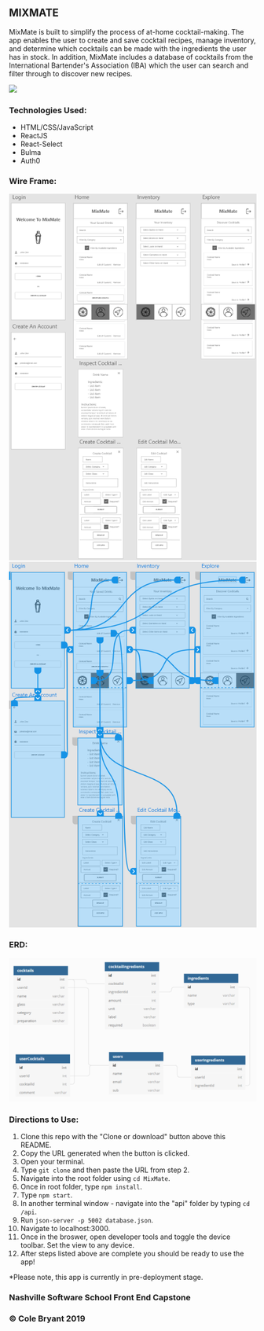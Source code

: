 ## MIXMATE

MixMate is built to simplify the process of at-home cocktail-making. The app enables the user to create and save cocktail recipes, manage inventory, and determine which cocktails can be made with the ingredients the user has in stock. In addition, MixMate includes a database of cocktails from the International Bartender's Association (IBA) which the user can search and filter through to discover new recipes.

![](MixMateClip.gif)

### Technologies Used:

- HTML/CSS/JavaScript
- ReactJS
- React-Select
- Bulma
- Auth0

### Wire Frame:

![](wireFrame.PNG)
![](wireFrameArrows.PNG)

### ERD:

![](mixMateERD.PNG)

### Directions to Use:
1. Clone this repo with the "Clone or download" button above this README.
1. Copy the URL generated when the button is clicked.
1. Open your terminal.
1. Type `git clone` and then paste the URL from step 2.
1. Navigate into the root folder using `cd MixMate`.
1. Once in root folder, type `npm install`.
1. Type `npm start`.
1. In another terminal window - navigate into the "api" folder by typing `cd /api`.
1. Run `json-server -p 5002 database.json`.
1. Navigate to localhost:3000.
1. Once in the broswer, open developer tools and toggle the device toolbar. Set the view to any device.
1. After steps listed above are complete you should be ready to use the app!

*Please note, this app is currently in pre-deployment stage.

### Nashville Software School Front End Capstone
### &copy; Cole Bryant 2019

